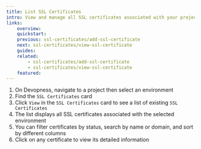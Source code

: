 ```yaml
---
title: List SSL Certificates
intro: View and manage all SSL certificates associated with your project.
links:
    overview:
    quickstart:
    previous: ssl-certificates/add-ssl-certificate
    next: ssl-certificates/view-ssl-certificate
    guides:
    related:
        - ssl-certificates/add-ssl-certificate
        - ssl-certificates/view-ssl-certificate
    featured:
---
```


1. On Devopness, navigate to a project then select an environment
1. Find the `SSL Certificates` card
1. Click `View` in the `SSL Certificates` card to see a list of existing `SSL Certificates`
1. The list displays all SSL certificates associated with the selected environment
1. You can filter certificates by status, search by name or domain, and sort by different columns
1. Click on any certificate to view its detailed information
